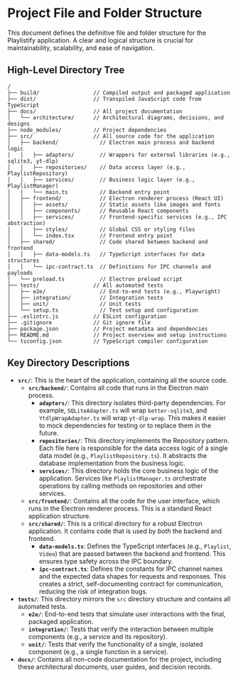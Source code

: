# Project File and Folder Structure

This document defines the definitive file and folder structure for the Playlistify application. A clear and logical structure is crucial for maintainability, scalability, and ease of navigation.

## High-Level Directory Tree

```
/
├── build/                 // Compiled output and packaged application
├── dist/                  // Transpiled JavaScript code from TypeScript
├── docs/                  // All project documentation
│   └── architecture/      // Architectural diagrams, decisions, and designs
├── node_modules/          // Project dependencies
├── src/                   // All source code for the application
│   ├── backend/             // Electron main process and backend logic
│   │   ├── adapters/        // Wrappers for external libraries (e.g., sqlite3, yt-dlp)
│   │   ├── repositories/    // Data access layer (e.g., PlaylistRepository)
│   │   ├── services/        // Business logic layer (e.g., PlaylistManager)
│   │   └── main.ts          // Backend entry point
│   ├── frontend/            // Electron renderer process (React UI)
│   │   ├── assets/          // Static assets like images and fonts
│   │   ├── components/      // Reusable React components
│   │   ├── services/        // Frontend-specific services (e.g., IPC abstraction)
│   │   ├── styles/          // Global CSS or styling files
│   │   └── index.tsx        // Frontend entry point
│   ├── shared/              // Code shared between backend and frontend
│   │   ├── data-models.ts   // TypeScript interfaces for data structures
│   │   └── ipc-contract.ts  // Definitions for IPC channels and payloads
│   └── preload.ts           // Electron preload script
├── tests/                 // All automated tests
│   ├── e2e/                 // End-to-end tests (e.g., Playwright)
│   ├── integration/         // Integration tests
│   ├── unit/                // Unit tests
│   └── setup.ts             // Test setup and configuration
├── .eslintrc.js           // ESLint configuration
├── .gitignore             // Git ignore file
├── package.json           // Project metadata and dependencies
├── README.md              // Project overview and setup instructions
└── tsconfig.json          // TypeScript compiler configuration
```

## Key Directory Descriptions

*   **`src/`**: This is the heart of the application, containing all the source code.
    *   **`src/backend/`**: Contains all code that runs in the Electron main process.
        *   **`adapters/`**: This directory isolates third-party dependencies. For example, `SQLiteAdapter.ts` will wrap `better-sqlite3`, and `YtdlpWrapAdapter.ts` will wrap `yt-dlp-wrap`. This makes it easier to mock dependencies for testing or to replace them in the future.
        *   **`repositories/`**: This directory implements the Repository pattern. Each file here is responsible for the data access logic of a single data model (e.g., `PlaylistRepository.ts`). It abstracts the database implementation from the business logic.
        *   **`services/`**: This directory holds the core business logic of the application. Services like `PlaylistManager.ts` orchestrate operations by calling methods on repositories and other services.
    *   **`src/frontend/`**: Contains all the code for the user interface, which runs in the Electron renderer process. This is a standard React application structure.
    *   **`src/shared/`**: This is a critical directory for a robust Electron application. It contains code that is used by *both* the backend and frontend.
        *   **`data-models.ts`**: Defines the TypeScript interfaces (e.g., `Playlist`, `Video`) that are passed between the backend and frontend. This ensures type safety across the IPC boundary.
        *   **`ipc-contract.ts`**: Defines the constants for IPC channel names and the expected data shapes for requests and responses. This creates a strict, self-documenting contract for communication, reducing the risk of integration bugs.
*   **`tests/`**: This directory mirrors the `src` directory structure and contains all automated tests.
    *   **`e2e/`**: End-to-end tests that simulate user interactions with the final, packaged application.
    *   **`integration/`**: Tests that verify the interaction between multiple components (e.g., a service and its repository).
    *   **`unit/`**: Tests that verify the functionality of a single, isolated component (e.g., a single function in a service).
*   **`docs/`**: Contains all non-code documentation for the project, including these architectural documents, user guides, and decision records.